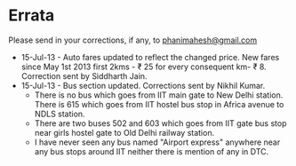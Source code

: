 # Errata

Please send in your corrections, if any, to phanimahesh@gmail.com

- 15-Jul-13 - Auto fares updated to reflect the changed price.
    New fares since May 1st 2013 first 2kms - ₹ 25 for every consequent km- ₹ 8.
    Correction sent by Siddharth Jain.
- 15-Jul-13 - Bus section updated. Corrections sent by Nikhil Kumar.
  - There is no bus which goes from IIT main gate to New Delhi station. There is 615 which goes from IIT hostel bus stop in Africa avenue to NDLS station.
  - There are two buses 502 and 603 which goes from IIT gate bus stop near girls hostel gate to Old Delhi railway station.
  - I have never seen any bus named "Airport express" anywhere near any bus stops around IIT neither there is mention of any in DTC.

